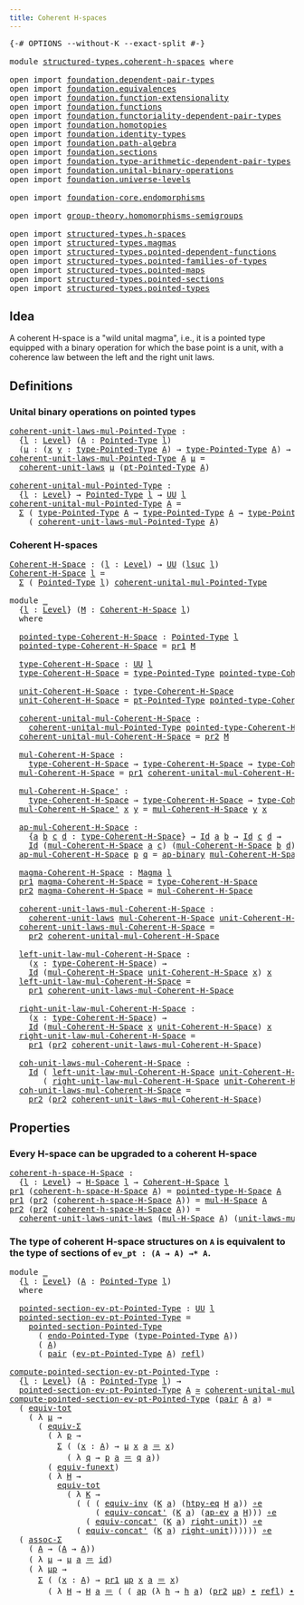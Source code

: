```yaml
---
title: Coherent H-spaces
---
```


<pre class="Agda"><a id="43" class="Symbol">{-#</a> <a id="47" class="Keyword">OPTIONS</a> <a id="55" class="Pragma">--without-K</a> <a id="67" class="Pragma">--exact-split</a> <a id="81" class="Symbol">#-}</a>

<a id="86" class="Keyword">module</a> <a id="93" href="structured-types.coherent-h-spaces.html" class="Module">structured-types.coherent-h-spaces</a> <a id="128" class="Keyword">where</a>

<a id="135" class="Keyword">open</a> <a id="140" class="Keyword">import</a> <a id="147" href="foundation.dependent-pair-types.html" class="Module">foundation.dependent-pair-types</a>
<a id="179" class="Keyword">open</a> <a id="184" class="Keyword">import</a> <a id="191" href="foundation.equivalences.html" class="Module">foundation.equivalences</a>
<a id="215" class="Keyword">open</a> <a id="220" class="Keyword">import</a> <a id="227" href="foundation.function-extensionality.html" class="Module">foundation.function-extensionality</a>
<a id="262" class="Keyword">open</a> <a id="267" class="Keyword">import</a> <a id="274" href="foundation.functions.html" class="Module">foundation.functions</a>
<a id="295" class="Keyword">open</a> <a id="300" class="Keyword">import</a> <a id="307" href="foundation.functoriality-dependent-pair-types.html" class="Module">foundation.functoriality-dependent-pair-types</a>
<a id="353" class="Keyword">open</a> <a id="358" class="Keyword">import</a> <a id="365" href="foundation.homotopies.html" class="Module">foundation.homotopies</a>
<a id="387" class="Keyword">open</a> <a id="392" class="Keyword">import</a> <a id="399" href="foundation.identity-types.html" class="Module">foundation.identity-types</a>
<a id="425" class="Keyword">open</a> <a id="430" class="Keyword">import</a> <a id="437" href="foundation.path-algebra.html" class="Module">foundation.path-algebra</a>
<a id="461" class="Keyword">open</a> <a id="466" class="Keyword">import</a> <a id="473" href="foundation.sections.html" class="Module">foundation.sections</a>
<a id="493" class="Keyword">open</a> <a id="498" class="Keyword">import</a> <a id="505" href="foundation.type-arithmetic-dependent-pair-types.html" class="Module">foundation.type-arithmetic-dependent-pair-types</a>
<a id="553" class="Keyword">open</a> <a id="558" class="Keyword">import</a> <a id="565" href="foundation.unital-binary-operations.html" class="Module">foundation.unital-binary-operations</a>
<a id="601" class="Keyword">open</a> <a id="606" class="Keyword">import</a> <a id="613" href="foundation.universe-levels.html" class="Module">foundation.universe-levels</a>

<a id="641" class="Keyword">open</a> <a id="646" class="Keyword">import</a> <a id="653" href="foundation-core.endomorphisms.html" class="Module">foundation-core.endomorphisms</a>

<a id="684" class="Keyword">open</a> <a id="689" class="Keyword">import</a> <a id="696" href="group-theory.homomorphisms-semigroups.html" class="Module">group-theory.homomorphisms-semigroups</a>

<a id="735" class="Keyword">open</a> <a id="740" class="Keyword">import</a> <a id="747" href="structured-types.h-spaces.html" class="Module">structured-types.h-spaces</a>
<a id="773" class="Keyword">open</a> <a id="778" class="Keyword">import</a> <a id="785" href="structured-types.magmas.html" class="Module">structured-types.magmas</a>
<a id="809" class="Keyword">open</a> <a id="814" class="Keyword">import</a> <a id="821" href="structured-types.pointed-dependent-functions.html" class="Module">structured-types.pointed-dependent-functions</a>
<a id="866" class="Keyword">open</a> <a id="871" class="Keyword">import</a> <a id="878" href="structured-types.pointed-families-of-types.html" class="Module">structured-types.pointed-families-of-types</a>
<a id="921" class="Keyword">open</a> <a id="926" class="Keyword">import</a> <a id="933" href="structured-types.pointed-maps.html" class="Module">structured-types.pointed-maps</a>
<a id="963" class="Keyword">open</a> <a id="968" class="Keyword">import</a> <a id="975" href="structured-types.pointed-sections.html" class="Module">structured-types.pointed-sections</a>
<a id="1009" class="Keyword">open</a> <a id="1014" class="Keyword">import</a> <a id="1021" href="structured-types.pointed-types.html" class="Module">structured-types.pointed-types</a>
</pre>
## Idea

A coherent H-space is a "wild unital magma", i.e., it is a pointed type equipped with a binary operation for which the base point is a unit, with a coherence law between the left and the right unit laws.

## Definitions

### Unital binary operations on pointed types

<pre class="Agda"><a id="coherent-unit-laws-mul-Pointed-Type"></a><a id="1342" href="structured-types.coherent-h-spaces.html#1342" class="Function">coherent-unit-laws-mul-Pointed-Type</a> <a id="1378" class="Symbol">:</a>
  <a id="1382" class="Symbol">{</a><a id="1383" href="structured-types.coherent-h-spaces.html#1383" class="Bound">l</a> <a id="1385" class="Symbol">:</a> <a id="1387" href="Agda.Primitive.html#597" class="Postulate">Level</a><a id="1392" class="Symbol">}</a> <a id="1394" class="Symbol">(</a><a id="1395" href="structured-types.coherent-h-spaces.html#1395" class="Bound">A</a> <a id="1397" class="Symbol">:</a> <a id="1399" href="structured-types.pointed-types.html#383" class="Function">Pointed-Type</a> <a id="1412" href="structured-types.coherent-h-spaces.html#1383" class="Bound">l</a><a id="1413" class="Symbol">)</a>
  <a id="1417" class="Symbol">(</a><a id="1418" href="structured-types.coherent-h-spaces.html#1418" class="Bound">μ</a> <a id="1420" class="Symbol">:</a> <a id="1422" class="Symbol">(</a><a id="1423" href="structured-types.coherent-h-spaces.html#1423" class="Bound">x</a> <a id="1425" href="structured-types.coherent-h-spaces.html#1425" class="Bound">y</a> <a id="1427" class="Symbol">:</a> <a id="1429" href="structured-types.pointed-types.html#518" class="Function">type-Pointed-Type</a> <a id="1447" href="structured-types.coherent-h-spaces.html#1395" class="Bound">A</a><a id="1448" class="Symbol">)</a> <a id="1450" class="Symbol">→</a> <a id="1452" href="structured-types.pointed-types.html#518" class="Function">type-Pointed-Type</a> <a id="1470" href="structured-types.coherent-h-spaces.html#1395" class="Bound">A</a><a id="1471" class="Symbol">)</a> <a id="1473" class="Symbol">→</a> <a id="1475" href="foundation-core.universe-levels.html#235" class="Primitive">UU</a> <a id="1478" href="structured-types.coherent-h-spaces.html#1383" class="Bound">l</a>
<a id="1480" href="structured-types.coherent-h-spaces.html#1342" class="Function">coherent-unit-laws-mul-Pointed-Type</a> <a id="1516" href="structured-types.coherent-h-spaces.html#1516" class="Bound">A</a> <a id="1518" href="structured-types.coherent-h-spaces.html#1518" class="Bound">μ</a> <a id="1520" class="Symbol">=</a>
  <a id="1524" href="foundation.unital-binary-operations.html#1186" class="Function">coherent-unit-laws</a> <a id="1543" href="structured-types.coherent-h-spaces.html#1518" class="Bound">μ</a> <a id="1545" class="Symbol">(</a><a id="1546" href="structured-types.pointed-types.html#576" class="Function">pt-Pointed-Type</a> <a id="1562" href="structured-types.coherent-h-spaces.html#1516" class="Bound">A</a><a id="1563" class="Symbol">)</a>

<a id="coherent-unital-mul-Pointed-Type"></a><a id="1566" href="structured-types.coherent-h-spaces.html#1566" class="Function">coherent-unital-mul-Pointed-Type</a> <a id="1599" class="Symbol">:</a>
  <a id="1603" class="Symbol">{</a><a id="1604" href="structured-types.coherent-h-spaces.html#1604" class="Bound">l</a> <a id="1606" class="Symbol">:</a> <a id="1608" href="Agda.Primitive.html#597" class="Postulate">Level</a><a id="1613" class="Symbol">}</a> <a id="1615" class="Symbol">→</a> <a id="1617" href="structured-types.pointed-types.html#383" class="Function">Pointed-Type</a> <a id="1630" href="structured-types.coherent-h-spaces.html#1604" class="Bound">l</a> <a id="1632" class="Symbol">→</a> <a id="1634" href="foundation-core.universe-levels.html#235" class="Primitive">UU</a> <a id="1637" href="structured-types.coherent-h-spaces.html#1604" class="Bound">l</a>
<a id="1639" href="structured-types.coherent-h-spaces.html#1566" class="Function">coherent-unital-mul-Pointed-Type</a> <a id="1672" href="structured-types.coherent-h-spaces.html#1672" class="Bound">A</a> <a id="1674" class="Symbol">=</a>
  <a id="1678" href="foundation-core.dependent-pair-types.html#515" class="Record">Σ</a> <a id="1680" class="Symbol">(</a> <a id="1682" href="structured-types.pointed-types.html#518" class="Function">type-Pointed-Type</a> <a id="1700" href="structured-types.coherent-h-spaces.html#1672" class="Bound">A</a> <a id="1702" class="Symbol">→</a> <a id="1704" href="structured-types.pointed-types.html#518" class="Function">type-Pointed-Type</a> <a id="1722" href="structured-types.coherent-h-spaces.html#1672" class="Bound">A</a> <a id="1724" class="Symbol">→</a> <a id="1726" href="structured-types.pointed-types.html#518" class="Function">type-Pointed-Type</a> <a id="1744" href="structured-types.coherent-h-spaces.html#1672" class="Bound">A</a><a id="1745" class="Symbol">)</a>
    <a id="1751" class="Symbol">(</a> <a id="1753" href="structured-types.coherent-h-spaces.html#1342" class="Function">coherent-unit-laws-mul-Pointed-Type</a> <a id="1789" href="structured-types.coherent-h-spaces.html#1672" class="Bound">A</a><a id="1790" class="Symbol">)</a>
</pre>
### Coherent H-spaces

<pre class="Agda"><a id="Coherent-H-Space"></a><a id="1828" href="structured-types.coherent-h-spaces.html#1828" class="Function">Coherent-H-Space</a> <a id="1845" class="Symbol">:</a> <a id="1847" class="Symbol">(</a><a id="1848" href="structured-types.coherent-h-spaces.html#1848" class="Bound">l</a> <a id="1850" class="Symbol">:</a> <a id="1852" href="Agda.Primitive.html#597" class="Postulate">Level</a><a id="1857" class="Symbol">)</a> <a id="1859" class="Symbol">→</a> <a id="1861" href="foundation-core.universe-levels.html#235" class="Primitive">UU</a> <a id="1864" class="Symbol">(</a><a id="1865" href="Agda.Primitive.html#780" class="Primitive">lsuc</a> <a id="1870" href="structured-types.coherent-h-spaces.html#1848" class="Bound">l</a><a id="1871" class="Symbol">)</a>
<a id="1873" href="structured-types.coherent-h-spaces.html#1828" class="Function">Coherent-H-Space</a> <a id="1890" href="structured-types.coherent-h-spaces.html#1890" class="Bound">l</a> <a id="1892" class="Symbol">=</a>
  <a id="1896" href="foundation-core.dependent-pair-types.html#515" class="Record">Σ</a> <a id="1898" class="Symbol">(</a> <a id="1900" href="structured-types.pointed-types.html#383" class="Function">Pointed-Type</a> <a id="1913" href="structured-types.coherent-h-spaces.html#1890" class="Bound">l</a><a id="1914" class="Symbol">)</a> <a id="1916" href="structured-types.coherent-h-spaces.html#1566" class="Function">coherent-unital-mul-Pointed-Type</a>

<a id="1950" class="Keyword">module</a> <a id="1957" href="structured-types.coherent-h-spaces.html#1957" class="Module">_</a>
  <a id="1961" class="Symbol">{</a><a id="1962" href="structured-types.coherent-h-spaces.html#1962" class="Bound">l</a> <a id="1964" class="Symbol">:</a> <a id="1966" href="Agda.Primitive.html#597" class="Postulate">Level</a><a id="1971" class="Symbol">}</a> <a id="1973" class="Symbol">(</a><a id="1974" href="structured-types.coherent-h-spaces.html#1974" class="Bound">M</a> <a id="1976" class="Symbol">:</a> <a id="1978" href="structured-types.coherent-h-spaces.html#1828" class="Function">Coherent-H-Space</a> <a id="1995" href="structured-types.coherent-h-spaces.html#1962" class="Bound">l</a><a id="1996" class="Symbol">)</a>
  <a id="2000" class="Keyword">where</a>

  <a id="2009" href="structured-types.coherent-h-spaces.html#2009" class="Function">pointed-type-Coherent-H-Space</a> <a id="2039" class="Symbol">:</a> <a id="2041" href="structured-types.pointed-types.html#383" class="Function">Pointed-Type</a> <a id="2054" href="structured-types.coherent-h-spaces.html#1962" class="Bound">l</a>
  <a id="2058" href="structured-types.coherent-h-spaces.html#2009" class="Function">pointed-type-Coherent-H-Space</a> <a id="2088" class="Symbol">=</a> <a id="2090" href="foundation-core.dependent-pair-types.html#605" class="Field">pr1</a> <a id="2094" href="structured-types.coherent-h-spaces.html#1974" class="Bound">M</a>
  
  <a id="2101" href="structured-types.coherent-h-spaces.html#2101" class="Function">type-Coherent-H-Space</a> <a id="2123" class="Symbol">:</a> <a id="2125" href="foundation-core.universe-levels.html#235" class="Primitive">UU</a> <a id="2128" href="structured-types.coherent-h-spaces.html#1962" class="Bound">l</a>
  <a id="2132" href="structured-types.coherent-h-spaces.html#2101" class="Function">type-Coherent-H-Space</a> <a id="2154" class="Symbol">=</a> <a id="2156" href="structured-types.pointed-types.html#518" class="Function">type-Pointed-Type</a> <a id="2174" href="structured-types.coherent-h-spaces.html#2009" class="Function">pointed-type-Coherent-H-Space</a>

  <a id="2207" href="structured-types.coherent-h-spaces.html#2207" class="Function">unit-Coherent-H-Space</a> <a id="2229" class="Symbol">:</a> <a id="2231" href="structured-types.coherent-h-spaces.html#2101" class="Function">type-Coherent-H-Space</a>
  <a id="2255" href="structured-types.coherent-h-spaces.html#2207" class="Function">unit-Coherent-H-Space</a> <a id="2277" class="Symbol">=</a> <a id="2279" href="structured-types.pointed-types.html#576" class="Function">pt-Pointed-Type</a> <a id="2295" href="structured-types.coherent-h-spaces.html#2009" class="Function">pointed-type-Coherent-H-Space</a>

  <a id="2328" href="structured-types.coherent-h-spaces.html#2328" class="Function">coherent-unital-mul-Coherent-H-Space</a> <a id="2365" class="Symbol">:</a>
    <a id="2371" href="structured-types.coherent-h-spaces.html#1566" class="Function">coherent-unital-mul-Pointed-Type</a> <a id="2404" href="structured-types.coherent-h-spaces.html#2009" class="Function">pointed-type-Coherent-H-Space</a>
  <a id="2436" href="structured-types.coherent-h-spaces.html#2328" class="Function">coherent-unital-mul-Coherent-H-Space</a> <a id="2473" class="Symbol">=</a> <a id="2475" href="foundation-core.dependent-pair-types.html#617" class="Field">pr2</a> <a id="2479" href="structured-types.coherent-h-spaces.html#1974" class="Bound">M</a>

  <a id="2484" href="structured-types.coherent-h-spaces.html#2484" class="Function">mul-Coherent-H-Space</a> <a id="2505" class="Symbol">:</a>
    <a id="2511" href="structured-types.coherent-h-spaces.html#2101" class="Function">type-Coherent-H-Space</a> <a id="2533" class="Symbol">→</a> <a id="2535" href="structured-types.coherent-h-spaces.html#2101" class="Function">type-Coherent-H-Space</a> <a id="2557" class="Symbol">→</a> <a id="2559" href="structured-types.coherent-h-spaces.html#2101" class="Function">type-Coherent-H-Space</a>
  <a id="2583" href="structured-types.coherent-h-spaces.html#2484" class="Function">mul-Coherent-H-Space</a> <a id="2604" class="Symbol">=</a> <a id="2606" href="foundation-core.dependent-pair-types.html#605" class="Field">pr1</a> <a id="2610" href="structured-types.coherent-h-spaces.html#2328" class="Function">coherent-unital-mul-Coherent-H-Space</a>

  <a id="2650" href="structured-types.coherent-h-spaces.html#2650" class="Function">mul-Coherent-H-Space&#39;</a> <a id="2672" class="Symbol">:</a>
    <a id="2678" href="structured-types.coherent-h-spaces.html#2101" class="Function">type-Coherent-H-Space</a> <a id="2700" class="Symbol">→</a> <a id="2702" href="structured-types.coherent-h-spaces.html#2101" class="Function">type-Coherent-H-Space</a> <a id="2724" class="Symbol">→</a> <a id="2726" href="structured-types.coherent-h-spaces.html#2101" class="Function">type-Coherent-H-Space</a>
  <a id="2750" href="structured-types.coherent-h-spaces.html#2650" class="Function">mul-Coherent-H-Space&#39;</a> <a id="2772" href="structured-types.coherent-h-spaces.html#2772" class="Bound">x</a> <a id="2774" href="structured-types.coherent-h-spaces.html#2774" class="Bound">y</a> <a id="2776" class="Symbol">=</a> <a id="2778" href="structured-types.coherent-h-spaces.html#2484" class="Function">mul-Coherent-H-Space</a> <a id="2799" href="structured-types.coherent-h-spaces.html#2774" class="Bound">y</a> <a id="2801" href="structured-types.coherent-h-spaces.html#2772" class="Bound">x</a>

  <a id="2806" href="structured-types.coherent-h-spaces.html#2806" class="Function">ap-mul-Coherent-H-Space</a> <a id="2830" class="Symbol">:</a>
    <a id="2836" class="Symbol">{</a><a id="2837" href="structured-types.coherent-h-spaces.html#2837" class="Bound">a</a> <a id="2839" href="structured-types.coherent-h-spaces.html#2839" class="Bound">b</a> <a id="2841" href="structured-types.coherent-h-spaces.html#2841" class="Bound">c</a> <a id="2843" href="structured-types.coherent-h-spaces.html#2843" class="Bound">d</a> <a id="2845" class="Symbol">:</a> <a id="2847" href="structured-types.coherent-h-spaces.html#2101" class="Function">type-Coherent-H-Space</a><a id="2868" class="Symbol">}</a> <a id="2870" class="Symbol">→</a> <a id="2872" href="foundation-core.identity-types.html#1767" class="Datatype">Id</a> <a id="2875" href="structured-types.coherent-h-spaces.html#2837" class="Bound">a</a> <a id="2877" href="structured-types.coherent-h-spaces.html#2839" class="Bound">b</a> <a id="2879" class="Symbol">→</a> <a id="2881" href="foundation-core.identity-types.html#1767" class="Datatype">Id</a> <a id="2884" href="structured-types.coherent-h-spaces.html#2841" class="Bound">c</a> <a id="2886" href="structured-types.coherent-h-spaces.html#2843" class="Bound">d</a> <a id="2888" class="Symbol">→</a>
    <a id="2894" href="foundation-core.identity-types.html#1767" class="Datatype">Id</a> <a id="2897" class="Symbol">(</a><a id="2898" href="structured-types.coherent-h-spaces.html#2484" class="Function">mul-Coherent-H-Space</a> <a id="2919" href="structured-types.coherent-h-spaces.html#2837" class="Bound">a</a> <a id="2921" href="structured-types.coherent-h-spaces.html#2841" class="Bound">c</a><a id="2922" class="Symbol">)</a> <a id="2924" class="Symbol">(</a><a id="2925" href="structured-types.coherent-h-spaces.html#2484" class="Function">mul-Coherent-H-Space</a> <a id="2946" href="structured-types.coherent-h-spaces.html#2839" class="Bound">b</a> <a id="2948" href="structured-types.coherent-h-spaces.html#2843" class="Bound">d</a><a id="2949" class="Symbol">)</a>
  <a id="2953" href="structured-types.coherent-h-spaces.html#2806" class="Function">ap-mul-Coherent-H-Space</a> <a id="2977" href="structured-types.coherent-h-spaces.html#2977" class="Bound">p</a> <a id="2979" href="structured-types.coherent-h-spaces.html#2979" class="Bound">q</a> <a id="2981" class="Symbol">=</a> <a id="2983" href="foundation-core.identity-types.html#7942" class="Function">ap-binary</a> <a id="2993" href="structured-types.coherent-h-spaces.html#2484" class="Function">mul-Coherent-H-Space</a> <a id="3014" href="structured-types.coherent-h-spaces.html#2977" class="Bound">p</a> <a id="3016" href="structured-types.coherent-h-spaces.html#2979" class="Bound">q</a>

  <a id="3021" href="structured-types.coherent-h-spaces.html#3021" class="Function">magma-Coherent-H-Space</a> <a id="3044" class="Symbol">:</a> <a id="3046" href="structured-types.magmas.html#802" class="Function">Magma</a> <a id="3052" href="structured-types.coherent-h-spaces.html#1962" class="Bound">l</a>
  <a id="3056" href="foundation-core.dependent-pair-types.html#605" class="Field">pr1</a> <a id="3060" href="structured-types.coherent-h-spaces.html#3021" class="Function">magma-Coherent-H-Space</a> <a id="3083" class="Symbol">=</a> <a id="3085" href="structured-types.coherent-h-spaces.html#2101" class="Function">type-Coherent-H-Space</a>
  <a id="3109" href="foundation-core.dependent-pair-types.html#617" class="Field">pr2</a> <a id="3113" href="structured-types.coherent-h-spaces.html#3021" class="Function">magma-Coherent-H-Space</a> <a id="3136" class="Symbol">=</a> <a id="3138" href="structured-types.coherent-h-spaces.html#2484" class="Function">mul-Coherent-H-Space</a>

  <a id="3162" href="structured-types.coherent-h-spaces.html#3162" class="Function">coherent-unit-laws-mul-Coherent-H-Space</a> <a id="3202" class="Symbol">:</a>
    <a id="3208" href="foundation.unital-binary-operations.html#1186" class="Function">coherent-unit-laws</a> <a id="3227" href="structured-types.coherent-h-spaces.html#2484" class="Function">mul-Coherent-H-Space</a> <a id="3248" href="structured-types.coherent-h-spaces.html#2207" class="Function">unit-Coherent-H-Space</a>
  <a id="3272" href="structured-types.coherent-h-spaces.html#3162" class="Function">coherent-unit-laws-mul-Coherent-H-Space</a> <a id="3312" class="Symbol">=</a>
    <a id="3318" href="foundation-core.dependent-pair-types.html#617" class="Field">pr2</a> <a id="3322" href="structured-types.coherent-h-spaces.html#2328" class="Function">coherent-unital-mul-Coherent-H-Space</a>

  <a id="3362" href="structured-types.coherent-h-spaces.html#3362" class="Function">left-unit-law-mul-Coherent-H-Space</a> <a id="3397" class="Symbol">:</a>
    <a id="3403" class="Symbol">(</a><a id="3404" href="structured-types.coherent-h-spaces.html#3404" class="Bound">x</a> <a id="3406" class="Symbol">:</a> <a id="3408" href="structured-types.coherent-h-spaces.html#2101" class="Function">type-Coherent-H-Space</a><a id="3429" class="Symbol">)</a> <a id="3431" class="Symbol">→</a>
    <a id="3437" href="foundation-core.identity-types.html#1767" class="Datatype">Id</a> <a id="3440" class="Symbol">(</a><a id="3441" href="structured-types.coherent-h-spaces.html#2484" class="Function">mul-Coherent-H-Space</a> <a id="3462" href="structured-types.coherent-h-spaces.html#2207" class="Function">unit-Coherent-H-Space</a> <a id="3484" href="structured-types.coherent-h-spaces.html#3404" class="Bound">x</a><a id="3485" class="Symbol">)</a> <a id="3487" href="structured-types.coherent-h-spaces.html#3404" class="Bound">x</a>
  <a id="3491" href="structured-types.coherent-h-spaces.html#3362" class="Function">left-unit-law-mul-Coherent-H-Space</a> <a id="3526" class="Symbol">=</a>
    <a id="3532" href="foundation-core.dependent-pair-types.html#605" class="Field">pr1</a> <a id="3536" href="structured-types.coherent-h-spaces.html#3162" class="Function">coherent-unit-laws-mul-Coherent-H-Space</a>

  <a id="3579" href="structured-types.coherent-h-spaces.html#3579" class="Function">right-unit-law-mul-Coherent-H-Space</a> <a id="3615" class="Symbol">:</a>
    <a id="3621" class="Symbol">(</a><a id="3622" href="structured-types.coherent-h-spaces.html#3622" class="Bound">x</a> <a id="3624" class="Symbol">:</a> <a id="3626" href="structured-types.coherent-h-spaces.html#2101" class="Function">type-Coherent-H-Space</a><a id="3647" class="Symbol">)</a> <a id="3649" class="Symbol">→</a>
    <a id="3655" href="foundation-core.identity-types.html#1767" class="Datatype">Id</a> <a id="3658" class="Symbol">(</a><a id="3659" href="structured-types.coherent-h-spaces.html#2484" class="Function">mul-Coherent-H-Space</a> <a id="3680" href="structured-types.coherent-h-spaces.html#3622" class="Bound">x</a> <a id="3682" href="structured-types.coherent-h-spaces.html#2207" class="Function">unit-Coherent-H-Space</a><a id="3703" class="Symbol">)</a> <a id="3705" href="structured-types.coherent-h-spaces.html#3622" class="Bound">x</a>
  <a id="3709" href="structured-types.coherent-h-spaces.html#3579" class="Function">right-unit-law-mul-Coherent-H-Space</a> <a id="3745" class="Symbol">=</a>
    <a id="3751" href="foundation-core.dependent-pair-types.html#605" class="Field">pr1</a> <a id="3755" class="Symbol">(</a><a id="3756" href="foundation-core.dependent-pair-types.html#617" class="Field">pr2</a> <a id="3760" href="structured-types.coherent-h-spaces.html#3162" class="Function">coherent-unit-laws-mul-Coherent-H-Space</a><a id="3799" class="Symbol">)</a>

  <a id="3804" href="structured-types.coherent-h-spaces.html#3804" class="Function">coh-unit-laws-mul-Coherent-H-Space</a> <a id="3839" class="Symbol">:</a>
    <a id="3845" href="foundation-core.identity-types.html#1767" class="Datatype">Id</a> <a id="3848" class="Symbol">(</a> <a id="3850" href="structured-types.coherent-h-spaces.html#3362" class="Function">left-unit-law-mul-Coherent-H-Space</a> <a id="3885" href="structured-types.coherent-h-spaces.html#2207" class="Function">unit-Coherent-H-Space</a><a id="3906" class="Symbol">)</a>
       <a id="3915" class="Symbol">(</a> <a id="3917" href="structured-types.coherent-h-spaces.html#3579" class="Function">right-unit-law-mul-Coherent-H-Space</a> <a id="3953" href="structured-types.coherent-h-spaces.html#2207" class="Function">unit-Coherent-H-Space</a><a id="3974" class="Symbol">)</a>
  <a id="3978" href="structured-types.coherent-h-spaces.html#3804" class="Function">coh-unit-laws-mul-Coherent-H-Space</a> <a id="4013" class="Symbol">=</a>
    <a id="4019" href="foundation-core.dependent-pair-types.html#617" class="Field">pr2</a> <a id="4023" class="Symbol">(</a><a id="4024" href="foundation-core.dependent-pair-types.html#617" class="Field">pr2</a> <a id="4028" href="structured-types.coherent-h-spaces.html#3162" class="Function">coherent-unit-laws-mul-Coherent-H-Space</a><a id="4067" class="Symbol">)</a>
</pre>
## Properties

### Every H-space can be upgraded to a coherent H-space

<pre class="Agda"><a id="coherent-h-space-H-Space"></a><a id="4154" href="structured-types.coherent-h-spaces.html#4154" class="Function">coherent-h-space-H-Space</a> <a id="4179" class="Symbol">:</a>
  <a id="4183" class="Symbol">{</a><a id="4184" href="structured-types.coherent-h-spaces.html#4184" class="Bound">l</a> <a id="4186" class="Symbol">:</a> <a id="4188" href="Agda.Primitive.html#597" class="Postulate">Level</a><a id="4193" class="Symbol">}</a> <a id="4195" class="Symbol">→</a> <a id="4197" href="structured-types.h-spaces.html#1373" class="Function">H-Space</a> <a id="4205" href="structured-types.coherent-h-spaces.html#4184" class="Bound">l</a> <a id="4207" class="Symbol">→</a> <a id="4209" href="structured-types.coherent-h-spaces.html#1828" class="Function">Coherent-H-Space</a> <a id="4226" href="structured-types.coherent-h-spaces.html#4184" class="Bound">l</a>
<a id="4228" href="foundation-core.dependent-pair-types.html#605" class="Field">pr1</a> <a id="4232" class="Symbol">(</a><a id="4233" href="structured-types.coherent-h-spaces.html#4154" class="Function">coherent-h-space-H-Space</a> <a id="4258" href="structured-types.coherent-h-spaces.html#4258" class="Bound">A</a><a id="4259" class="Symbol">)</a> <a id="4261" class="Symbol">=</a> <a id="4263" href="structured-types.h-spaces.html#1509" class="Function">pointed-type-H-Space</a> <a id="4284" href="structured-types.coherent-h-spaces.html#4258" class="Bound">A</a>
<a id="4286" href="foundation-core.dependent-pair-types.html#605" class="Field">pr1</a> <a id="4290" class="Symbol">(</a><a id="4291" href="foundation-core.dependent-pair-types.html#617" class="Field">pr2</a> <a id="4295" class="Symbol">(</a><a id="4296" href="structured-types.coherent-h-spaces.html#4154" class="Function">coherent-h-space-H-Space</a> <a id="4321" href="structured-types.coherent-h-spaces.html#4321" class="Bound">A</a><a id="4322" class="Symbol">))</a> <a id="4325" class="Symbol">=</a> <a id="4327" href="structured-types.h-spaces.html#1741" class="Function">mul-H-Space</a> <a id="4339" href="structured-types.coherent-h-spaces.html#4321" class="Bound">A</a>
<a id="4341" href="foundation-core.dependent-pair-types.html#617" class="Field">pr2</a> <a id="4345" class="Symbol">(</a><a id="4346" href="foundation-core.dependent-pair-types.html#617" class="Field">pr2</a> <a id="4350" class="Symbol">(</a><a id="4351" href="structured-types.coherent-h-spaces.html#4154" class="Function">coherent-h-space-H-Space</a> <a id="4376" href="structured-types.coherent-h-spaces.html#4376" class="Bound">A</a><a id="4377" class="Symbol">))</a> <a id="4380" class="Symbol">=</a>
  <a id="4384" href="foundation.unital-binary-operations.html#1807" class="Function">coherent-unit-laws-unit-laws</a> <a id="4413" class="Symbol">(</a><a id="4414" href="structured-types.h-spaces.html#1741" class="Function">mul-H-Space</a> <a id="4426" href="structured-types.coherent-h-spaces.html#4376" class="Bound">A</a><a id="4427" class="Symbol">)</a> <a id="4429" class="Symbol">(</a><a id="4430" href="structured-types.h-spaces.html#1829" class="Function">unit-laws-mul-H-Space</a> <a id="4452" href="structured-types.coherent-h-spaces.html#4376" class="Bound">A</a><a id="4453" class="Symbol">)</a>
</pre>
### The type of coherent H-space structures on `A` is equivalent to the type of sections of `ev_pt : (A → A) →* A`.

<pre class="Agda"><a id="4585" class="Keyword">module</a> <a id="4592" href="structured-types.coherent-h-spaces.html#4592" class="Module">_</a>
  <a id="4596" class="Symbol">{</a><a id="4597" href="structured-types.coherent-h-spaces.html#4597" class="Bound">l</a> <a id="4599" class="Symbol">:</a> <a id="4601" href="Agda.Primitive.html#597" class="Postulate">Level</a><a id="4606" class="Symbol">}</a> <a id="4608" class="Symbol">(</a><a id="4609" href="structured-types.coherent-h-spaces.html#4609" class="Bound">A</a> <a id="4611" class="Symbol">:</a> <a id="4613" href="structured-types.pointed-types.html#383" class="Function">Pointed-Type</a> <a id="4626" href="structured-types.coherent-h-spaces.html#4597" class="Bound">l</a><a id="4627" class="Symbol">)</a>
  <a id="4631" class="Keyword">where</a>

  <a id="4640" href="structured-types.coherent-h-spaces.html#4640" class="Function">pointed-section-ev-pt-Pointed-Type</a> <a id="4675" class="Symbol">:</a> <a id="4677" href="foundation-core.universe-levels.html#235" class="Primitive">UU</a> <a id="4680" href="structured-types.coherent-h-spaces.html#4597" class="Bound">l</a>
  <a id="4684" href="structured-types.coherent-h-spaces.html#4640" class="Function">pointed-section-ev-pt-Pointed-Type</a> <a id="4719" class="Symbol">=</a>
    <a id="4725" href="structured-types.pointed-sections.html#492" class="Function">pointed-section-Pointed-Type</a>
      <a id="4760" class="Symbol">(</a> <a id="4762" href="foundation-core.endomorphisms.html#666" class="Function">endo-Pointed-Type</a> <a id="4780" class="Symbol">(</a><a id="4781" href="structured-types.pointed-types.html#518" class="Function">type-Pointed-Type</a> <a id="4799" href="structured-types.coherent-h-spaces.html#4609" class="Bound">A</a><a id="4800" class="Symbol">))</a>
      <a id="4809" class="Symbol">(</a> <a id="4811" href="structured-types.coherent-h-spaces.html#4609" class="Bound">A</a><a id="4812" class="Symbol">)</a>
      <a id="4820" class="Symbol">(</a> <a id="4822" href="foundation-core.dependent-pair-types.html#588" class="InductiveConstructor">pair</a> <a id="4827" class="Symbol">(</a><a id="4828" href="structured-types.pointed-types.html#685" class="Function">ev-pt-Pointed-Type</a> <a id="4847" href="structured-types.coherent-h-spaces.html#4609" class="Bound">A</a><a id="4848" class="Symbol">)</a> <a id="4850" href="foundation-core.identity-types.html#1820" class="InductiveConstructor">refl</a><a id="4854" class="Symbol">)</a>

<a id="compute-pointed-section-ev-pt-Pointed-Type"></a><a id="4857" href="structured-types.coherent-h-spaces.html#4857" class="Function">compute-pointed-section-ev-pt-Pointed-Type</a> <a id="4900" class="Symbol">:</a>
  <a id="4904" class="Symbol">{</a><a id="4905" href="structured-types.coherent-h-spaces.html#4905" class="Bound">l</a> <a id="4907" class="Symbol">:</a> <a id="4909" href="Agda.Primitive.html#597" class="Postulate">Level</a><a id="4914" class="Symbol">}</a> <a id="4916" class="Symbol">(</a><a id="4917" href="structured-types.coherent-h-spaces.html#4917" class="Bound">A</a> <a id="4919" class="Symbol">:</a> <a id="4921" href="structured-types.pointed-types.html#383" class="Function">Pointed-Type</a> <a id="4934" href="structured-types.coherent-h-spaces.html#4905" class="Bound">l</a><a id="4935" class="Symbol">)</a> <a id="4937" class="Symbol">→</a>
  <a id="4941" href="structured-types.coherent-h-spaces.html#4640" class="Function">pointed-section-ev-pt-Pointed-Type</a> <a id="4976" href="structured-types.coherent-h-spaces.html#4917" class="Bound">A</a> <a id="4978" href="foundation-core.equivalences.html#1621" class="Function Operator">≃</a> <a id="4980" href="structured-types.coherent-h-spaces.html#1566" class="Function">coherent-unital-mul-Pointed-Type</a> <a id="5013" href="structured-types.coherent-h-spaces.html#4917" class="Bound">A</a>
<a id="5015" href="structured-types.coherent-h-spaces.html#4857" class="Function">compute-pointed-section-ev-pt-Pointed-Type</a> <a id="5058" class="Symbol">(</a><a id="5059" href="foundation-core.dependent-pair-types.html#588" class="InductiveConstructor">pair</a> <a id="5064" href="structured-types.coherent-h-spaces.html#5064" class="Bound">A</a> <a id="5066" href="structured-types.coherent-h-spaces.html#5066" class="Bound">a</a><a id="5067" class="Symbol">)</a> <a id="5069" class="Symbol">=</a>
  <a id="5073" class="Symbol">(</a> <a id="5075" href="foundation-core.functoriality-dependent-pair-types.html#7267" class="Function">equiv-tot</a>
    <a id="5089" class="Symbol">(</a> <a id="5091" class="Symbol">λ</a> <a id="5093" href="structured-types.coherent-h-spaces.html#5093" class="Bound">μ</a> <a id="5095" class="Symbol">→</a>
      <a id="5103" class="Symbol">(</a> <a id="5105" href="foundation-core.functoriality-dependent-pair-types.html#10884" class="Function">equiv-Σ</a>
        <a id="5121" class="Symbol">(</a> <a id="5123" class="Symbol">λ</a> <a id="5125" href="structured-types.coherent-h-spaces.html#5125" class="Bound">p</a> <a id="5127" class="Symbol">→</a>
          <a id="5139" href="foundation-core.dependent-pair-types.html#515" class="Record">Σ</a> <a id="5141" class="Symbol">(</a> <a id="5143" class="Symbol">(</a><a id="5144" href="structured-types.coherent-h-spaces.html#5144" class="Bound">x</a> <a id="5146" class="Symbol">:</a> <a id="5148" href="structured-types.coherent-h-spaces.html#5064" class="Bound">A</a><a id="5149" class="Symbol">)</a> <a id="5151" class="Symbol">→</a> <a id="5153" href="structured-types.coherent-h-spaces.html#5093" class="Bound">μ</a> <a id="5155" href="structured-types.coherent-h-spaces.html#5144" class="Bound">x</a> <a id="5157" href="structured-types.coherent-h-spaces.html#5066" class="Bound">a</a> <a id="5159" href="foundation-core.identity-types.html#1865" class="Function Operator">＝</a> <a id="5161" href="structured-types.coherent-h-spaces.html#5144" class="Bound">x</a><a id="5162" class="Symbol">)</a>
            <a id="5176" class="Symbol">(</a> <a id="5178" class="Symbol">λ</a> <a id="5180" href="structured-types.coherent-h-spaces.html#5180" class="Bound">q</a> <a id="5182" class="Symbol">→</a> <a id="5184" href="structured-types.coherent-h-spaces.html#5125" class="Bound">p</a> <a id="5186" href="structured-types.coherent-h-spaces.html#5066" class="Bound">a</a> <a id="5188" href="foundation-core.identity-types.html#1865" class="Function Operator">＝</a> <a id="5190" href="structured-types.coherent-h-spaces.html#5180" class="Bound">q</a> <a id="5192" href="structured-types.coherent-h-spaces.html#5066" class="Bound">a</a><a id="5193" class="Symbol">))</a>
        <a id="5204" class="Symbol">(</a> <a id="5206" href="foundation-core.function-extensionality.html#1301" class="Function">equiv-funext</a><a id="5218" class="Symbol">)</a>
        <a id="5228" class="Symbol">(</a> <a id="5230" class="Symbol">λ</a> <a id="5232" href="structured-types.coherent-h-spaces.html#5232" class="Bound">H</a> <a id="5234" class="Symbol">→</a>
          <a id="5246" href="foundation-core.functoriality-dependent-pair-types.html#7267" class="Function">equiv-tot</a>
            <a id="5268" class="Symbol">(</a> <a id="5270" class="Symbol">λ</a> <a id="5272" href="structured-types.coherent-h-spaces.html#5272" class="Bound">K</a> <a id="5274" class="Symbol">→</a>
              <a id="5290" class="Symbol">(</a> <a id="5292" class="Symbol">(</a> <a id="5294" class="Symbol">(</a> <a id="5296" href="foundation.identity-types.html#1238" class="Function">equiv-inv</a> <a id="5306" class="Symbol">(</a><a id="5307" href="structured-types.coherent-h-spaces.html#5272" class="Bound">K</a> <a id="5309" href="structured-types.coherent-h-spaces.html#5066" class="Bound">a</a><a id="5310" class="Symbol">)</a> <a id="5312" class="Symbol">(</a><a id="5313" href="foundation-core.function-extensionality.html#965" class="Function">htpy-eq</a> <a id="5321" href="structured-types.coherent-h-spaces.html#5232" class="Bound">H</a> <a id="5323" href="structured-types.coherent-h-spaces.html#5066" class="Bound">a</a><a id="5324" class="Symbol">))</a> <a id="5327" href="foundation-core.equivalences.html#7869" class="Function Operator">∘e</a>
                  <a id="5348" class="Symbol">(</a> <a id="5350" href="foundation.identity-types.html#2719" class="Function">equiv-concat&#39;</a> <a id="5364" class="Symbol">(</a><a id="5365" href="structured-types.coherent-h-spaces.html#5272" class="Bound">K</a> <a id="5367" href="structured-types.coherent-h-spaces.html#5066" class="Bound">a</a><a id="5368" class="Symbol">)</a> <a id="5370" class="Symbol">(</a><a id="5371" href="foundation-core.function-extensionality.html#2656" class="Function">ap-ev</a> <a id="5377" href="structured-types.coherent-h-spaces.html#5066" class="Bound">a</a> <a id="5379" href="structured-types.coherent-h-spaces.html#5232" class="Bound">H</a><a id="5380" class="Symbol">)))</a> <a id="5384" href="foundation-core.equivalences.html#7869" class="Function Operator">∘e</a>
                <a id="5403" class="Symbol">(</a> <a id="5405" href="foundation.identity-types.html#2719" class="Function">equiv-concat&#39;</a> <a id="5419" class="Symbol">(</a><a id="5420" href="structured-types.coherent-h-spaces.html#5272" class="Bound">K</a> <a id="5422" href="structured-types.coherent-h-spaces.html#5066" class="Bound">a</a><a id="5423" class="Symbol">)</a> <a id="5425" href="foundation-core.identity-types.html#3074" class="Function">right-unit</a><a id="5435" class="Symbol">))</a> <a id="5438" href="foundation-core.equivalences.html#7869" class="Function Operator">∘e</a>
              <a id="5455" class="Symbol">(</a> <a id="5457" href="foundation.identity-types.html#2719" class="Function">equiv-concat&#39;</a> <a id="5471" class="Symbol">(</a><a id="5472" href="structured-types.coherent-h-spaces.html#5272" class="Bound">K</a> <a id="5474" href="structured-types.coherent-h-spaces.html#5066" class="Bound">a</a><a id="5475" class="Symbol">)</a> <a id="5477" href="foundation-core.identity-types.html#3074" class="Function">right-unit</a><a id="5487" class="Symbol">))))))</a> <a id="5494" href="foundation-core.equivalences.html#7869" class="Function Operator">∘e</a>
  <a id="5499" class="Symbol">(</a> <a id="5501" href="foundation-core.type-arithmetic-dependent-pair-types.html#5675" class="Function">assoc-Σ</a>
    <a id="5513" class="Symbol">(</a> <a id="5515" href="structured-types.coherent-h-spaces.html#5064" class="Bound">A</a> <a id="5517" class="Symbol">→</a> <a id="5519" class="Symbol">(</a><a id="5520" href="structured-types.coherent-h-spaces.html#5064" class="Bound">A</a> <a id="5522" class="Symbol">→</a> <a id="5524" href="structured-types.coherent-h-spaces.html#5064" class="Bound">A</a><a id="5525" class="Symbol">))</a>
    <a id="5532" class="Symbol">(</a> <a id="5534" class="Symbol">λ</a> <a id="5536" href="structured-types.coherent-h-spaces.html#5536" class="Bound">μ</a> <a id="5538" class="Symbol">→</a> <a id="5540" href="structured-types.coherent-h-spaces.html#5536" class="Bound">μ</a> <a id="5542" href="structured-types.coherent-h-spaces.html#5066" class="Bound">a</a> <a id="5544" href="foundation-core.identity-types.html#1865" class="Function Operator">＝</a> <a id="5546" href="foundation-core.functions.html#322" class="Function">id</a><a id="5548" class="Symbol">)</a>
    <a id="5554" class="Symbol">(</a> <a id="5556" class="Symbol">λ</a> <a id="5558" href="structured-types.coherent-h-spaces.html#5558" class="Bound">μp</a> <a id="5561" class="Symbol">→</a>
      <a id="5569" href="foundation-core.dependent-pair-types.html#515" class="Record">Σ</a> <a id="5571" class="Symbol">(</a> <a id="5573" class="Symbol">(</a><a id="5574" href="structured-types.coherent-h-spaces.html#5574" class="Bound">x</a> <a id="5576" class="Symbol">:</a> <a id="5578" href="structured-types.coherent-h-spaces.html#5064" class="Bound">A</a><a id="5579" class="Symbol">)</a> <a id="5581" class="Symbol">→</a> <a id="5583" href="foundation-core.dependent-pair-types.html#605" class="Field">pr1</a> <a id="5587" href="structured-types.coherent-h-spaces.html#5558" class="Bound">μp</a> <a id="5590" href="structured-types.coherent-h-spaces.html#5574" class="Bound">x</a> <a id="5592" href="structured-types.coherent-h-spaces.html#5066" class="Bound">a</a> <a id="5594" href="foundation-core.identity-types.html#1865" class="Function Operator">＝</a> <a id="5596" href="structured-types.coherent-h-spaces.html#5574" class="Bound">x</a><a id="5597" class="Symbol">)</a>
        <a id="5607" class="Symbol">(</a> <a id="5609" class="Symbol">λ</a> <a id="5611" href="structured-types.coherent-h-spaces.html#5611" class="Bound">H</a> <a id="5613" class="Symbol">→</a> <a id="5615" href="structured-types.coherent-h-spaces.html#5611" class="Bound">H</a> <a id="5617" href="structured-types.coherent-h-spaces.html#5066" class="Bound">a</a> <a id="5619" href="foundation-core.identity-types.html#1865" class="Function Operator">＝</a> <a id="5621" class="Symbol">(</a> <a id="5623" class="Symbol">(</a> <a id="5625" href="foundation-core.identity-types.html#4003" class="Function">ap</a> <a id="5628" class="Symbol">(λ</a> <a id="5631" href="structured-types.coherent-h-spaces.html#5631" class="Bound">h</a> <a id="5633" class="Symbol">→</a> <a id="5635" href="structured-types.coherent-h-spaces.html#5631" class="Bound">h</a> <a id="5637" href="structured-types.coherent-h-spaces.html#5066" class="Bound">a</a><a id="5638" class="Symbol">)</a> <a id="5640" class="Symbol">(</a><a id="5641" href="foundation-core.dependent-pair-types.html#617" class="Field">pr2</a> <a id="5645" href="structured-types.coherent-h-spaces.html#5558" class="Bound">μp</a><a id="5647" class="Symbol">)</a> <a id="5649" href="foundation-core.identity-types.html#2425" class="Function Operator">∙</a> <a id="5651" href="foundation-core.identity-types.html#1820" class="InductiveConstructor">refl</a><a id="5655" class="Symbol">)</a> <a id="5657" href="foundation-core.identity-types.html#2425" class="Function Operator">∙</a> <a id="5659" href="foundation-core.identity-types.html#1820" class="InductiveConstructor">refl</a><a id="5663" class="Symbol">))))</a>

</pre>